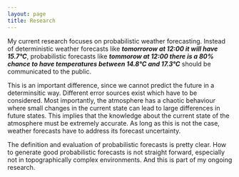 ```yaml
---
layout: page
title: Research
---
```


My current research focuses on probabilistic weather forecasting. Instead of deterministic weather forecasts like
**_tomorrorow at 12:00 it will have 15.7°C_**, probabilistic forecasts like **_tommorow at 12:00 there is a 80% chance to have temperatures between 14.8°C and 17.3°C_** should be communicated to the public. 

This is an important difference, since we cannot predict the future in a determinsitic way. Different error sources exist which have to be considered. Most importantly, the atmosphere has a chaotic behaviour where small changes in the current state can lead to large differences in future states. This implies that the knowledge about the current state of the atmosphere must be extremely accurate.  As long as this is not the case, weather forecasts have to address its forecast uncertainty.

The definition and evaluation of probabilistic forecasts is pretty clear. How to generate good probabilistic forecasts is not straight forward, especially not in topographically complex environments. And this is part of my ongoing research.


